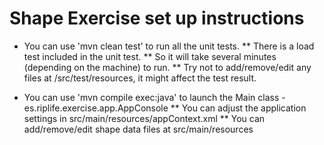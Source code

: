 # Shape Exercise set up instructions


*  You can use 'mvn clean test' to run all the unit tests.
**    There is a load test included in the unit test.
**    So it will take several minutes (depending on the machine) to run.
**    Try not to add/remove/edit any files at /src/test/resources, it might affect the test result.


*  You can use 'mvn compile exec:java' to launch the Main class - es.riplife.exercise.app.AppConsole
**    You can adjust the application settings in src/main/resources/appContext.xml
**    You can add/remove/edit shape data files at src/main/resources
